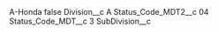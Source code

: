 <?xml version="1.0" encoding="UTF-8"?>
<CustomMetadata xmlns="http://soap.sforce.com/2006/04/metadata" xmlns:xsi="http://www.w3.org/2001/XMLSchema-instance" xmlns:xsd="http://www.w3.org/2001/XMLSchema">
    <label>A-Honda</label>
    <protected>false</protected>
    <values>
        <field>Division__c</field>
        <value xsi:type="xsd:string">A</value>
    </values>
    <values>
        <field>Status_Code_MDT2__c</field>
        <value xsi:type="xsd:string">04</value>
    </values>
    <values>
        <field>Status_Code_MDT__c</field>
        <value xsi:type="xsd:string">3</value>
    </values>
    <values>
        <field>SubDivision__c</field>
        <value xsi:nil="true"/>
    </values>
</CustomMetadata>
